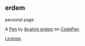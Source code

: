 erdem
-----
personal page

A [Pen](https://codepen.io/BezginBack/pen/RLayLr) by [ibrahim erdem](https://codepen.io/BezginBack) on [CodePen](https://codepen.io).

[License](https://codepen.io/BezginBack/pen/RLayLr/license).